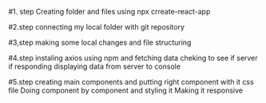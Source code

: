 #1. step
Creating folder and files using npx crreate-react-app

#2.step
connecting my local folder with git repository

#3,step
making some local changes and file structuring

#4.step
instaling axios using npm and fetching data
cheking to see if server if responding
displaying data from server to console

#5.step
creating main components and putting right component with it css file
Doing component by component and styling it
Making it responsive
